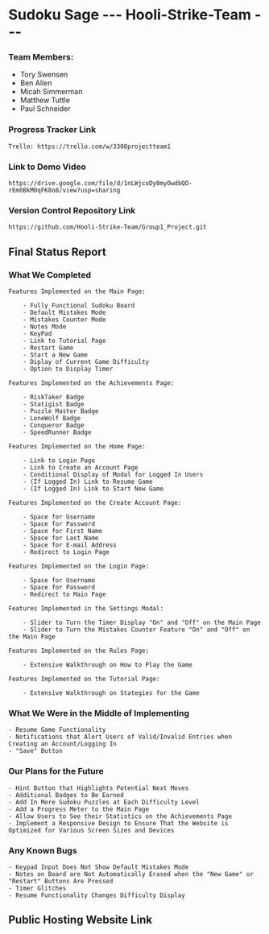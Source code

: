 # Sudoku Sage  --- Hooli-Strike-Team --- # 

### Team Members:

* Tory Swensen 
* Ben Allen 
* Micah Simmerman 
* Matthew Tuttle
* Paul Schneider

### Progress Tracker Link 
    Trello: https://trello.com/w/3308projectteam1
    
    
### Link to Demo Video 
    https://drive.google.com/file/d/1nLWjcoDy0myOwdbQO-rEm0BkM0qFK8o8/view?usp=sharing
    

### Version Control Repository Link 
    https://github.com/Hooli-Strike-Team/Group1_Project.git
    
    
## Final Status Report


### What We Completed ###

    Features Implemented on the Main Page:
    
        - Fully Functional Sudoku Board 
        - Default Mistakes Mode
        - Mistakes Counter Mode 
        - Notes Mode 
        - KeyPad 
        - Link to Tutorial Page
        - Restart Game 
        - Start a New Game  
        - Diplay of Current Game Difficulty 
        - Option to Display Timer 
        
    Features Implemented on the Achievements Page:
    
        - RiskTaker Badge 
        - Statigist Badge
        - Puzzle Master Badge 
        - LoneWolf Badge 
        - Conqueror Badge 
        - SpeedRunner Badge
        
    Features Implemented on the Home Page:
    
        - Link to Login Page
        - Link to Create an Account Page
        - Conditional Display of Modal for Logged In Users
        - (If Logged In) Link to Resume Game
        - (If Logged In) Link to Start New Game 
        
    Features Implemented on the Create Account Page:
        
        - Space for Username 
        - Space for Password
        - Space for First Name 
        - Space for Last Name 
        - Space for E-mail Address
        - Redirect to Login Page
        
    Features Implemented on the Login Page: 
        
        - Space for Username 
        - Space for Password 
        - Redirect to Main Page
        
    Features Implemented in the Settings Modal:
        
        - Slider to Turn the Timer Display "On" and "Off" on the Main Page
        - Slider to Turn the Mistakes Counter Feature "On" and "Off" on the Main Page
        
    Features Implemented on the Rules Page: 
        
        - Extensive Walkthrough on How to Play the Game 
        
    Features Implemented on the Tutorial Page:
        
        - Extensive Walkthrough on Stategies for the Game
        
    
### What We Were in the Middle of Implementing ### 

    - Resume Game Functionality 
    - Notifications that Alert Users of Valid/Invalid Entries when Creating an Account/Logging In 
    - "Save" Button 


### Our Plans for the Future ### 

    - Hint Button that Highlights Potential Next Moves 
    - Additional Badges to Be Earned 
    - Add In More Sudoku Puzzles at Each Difficulty Level 
    - Add a Progress Meter to the Main Page
    - Allow Users to See their Statistics on the Achievements Page
    - Implement a Responsive Design to Ensure That the Website is Optimized for Various Screen Sizes and Devices
    
    
### Any Known Bugs ### 

    - Keypad Input Does Not Show Default Mistakes Mode
    - Notes on Board are Not Automatically Erased when the "New Game" or "Restart" Buttons Are Pressed
    - Timer Glitches 
    - Resume Functionality Changes Difficulty Display 


## Public Hosting Website Link 

    
                      
    
    
    
